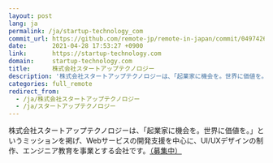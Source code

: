 ```yaml
---
layout: post
lang: ja
permalink: /ja/startup-technology_com
commit_url: https://github.com/remote-jp/remote-in-japan/commit/0497426ad21d57856ad3724ccb8de49d0e82816f
date:       2021-04-28 17:53:27 +0900
link:       https://startup-technology.com
domain:     startup-technology.com
title:      株式会社スタートアップテクノロジー
description: '株式会社スタートアップテクノロジーは、「起業家に機会を。世界に価値を。」というミッションを掲げ、Webサービスの開発支援を中心に、UI/UXデザインの制作、エンジニア教育を事業とする会社です。（募集中）'
categories: full_remote
redirect_from:
  - /ja/株式会社スタートアップテクノロジー
  - /ja/スタートアップテクノロジー
---
```


<p>株式会社スタートアップテクノロジーは、「起業家に機会を。世界に価値を。」というミッションを掲げ、Webサービスの開発支援を中心に、UI/UXデザインの制作、エンジニア教育を事業とする会社です。<a href="https://herp.careers/v1/sutateku/AkQ3w17F7ZYv">（募集中）</a></p>
